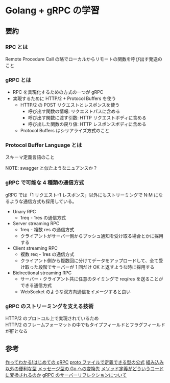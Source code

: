 # Golang + gRPC の学習

## 要約

### RPC とは

Remote Procedure Call の略でローカルからリモートの関数を呼び出す発送のこと

### gRPC とは

- RPC を具現化するための方式の一つが gRPC
- 実現するために HTTP/2 + Protocol Buffers を使う
  - HTTP/2 の POST リクエストとレスポンスを使う
    - 呼び出す関数の情報: リクエストパスに含める
    - 呼び出す関数に渡す引数: HTTP リクエストボディに含める
    - 呼び出した関数の戻り値: HTTP レスポンスボディに含める
  - Protocol Buffers はシリアライズ方式のこと

### Protocol Buffer Language とは

スキーマ定義言語のこと

NOTE: swagger と似たようなニュアンスか？

### gRPC で可能な 4 種類の通信方式

gRPC では「1 リクエスト-1 レスポンス」以外にもストリーミングで N:M になるような通信方式も採用している。

- Unary RPC
  - 1req - 1res の通信方式
- Server streaming RPC
  - 1req - 複数 res の通信方式
  - クライアントがサーバー側からプッシュ通知を受け取る場合とかに採用する
- Client streaming RPC
  - 複数 req - 1res の通信方式
  - クライアント側から複数回に分けてデータをアップロードして、全て受け取った段階でサーバーが 1 回だけ OK と返すような時に採用する
- Bidirectional streaming RPC
  - サーバー・クライアント共に任意のタイミングで req/res を送ることができる通信方式
  - WebSocket のような双方向通信をイメージすると良い

### gRPC のストリーミングを支える技術

HTTP/2 のプロトコル上で実現されているため  
HTTP/2 のフレームフォーマットの中でもタイプフィールドとフラグフィールドが肝となる

## 参考

[作ってわかる!はじめての gRPC](https://zenn.dev/hsaki/books/golang-grpc-starting)
[proto ファイルで定義できる型の公式](https://developers.google.com/protocol-buffers/docs/proto3)
[組み込み以外の便利な型](https://developers.google.com/protocol-buffers/docs/reference/google.protobuf)
[メッセージ型の Go への変換先](https://developers.google.com/protocol-buffers/docs/reference/go-generated)
[メソッド定義がどういうコードに変換されるのか](https://grpc.io/docs/languages/go/generated-code/)
[gRPC のサーバーリフレクションについて](https://github.com/grpc/grpc/blob/master/doc/server-reflection.md)
